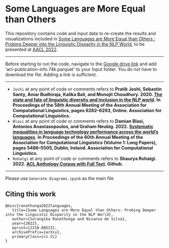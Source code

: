 # Some Languages are More Equal than Others

This repository contains code and input data to re-create the results and visualizations included in [Some Languages are More Equal than Others : Probing Deeper into the Linguistic Disparity in the NLP World](https://arxiv.org/abs/2210.08523), to be presented at [AACL 2022](https://www.aacl2022.org/).

**********************************************************

Before starting to run the code, navigate to the [Google drive link](https://drive.google.com/file/d/1CFCzNGlTls0H-Zcaem4Hg_ETj4ebhcDO/view) and add 'acl-publication-info.74k.parquet' to your Input folder. You do not have to download the file. Adding a link is sufficient.

**********************************************************

* `Joshi` at any point of code or comments refers to **Pratik Joshi, Sebastin Santy, Amar Budhiraja, Kalika Bali, and Monojit Choudhury. 2020. [The state and fate of linguistic diversity and inclusion in the NLP world](https://arxiv.org/abs/2004.09095). In Proceedings of the 58th Annual Meeting of the Association for Computational Linguistics, pages 6282–6293, Online. Association for Computational Linguistics.**
* `Blasi` at any point of code or comments refers to **Damian Blasi, Antonios Anastasopoulos, and Graham Neubig. 2022. [Systematic inequalities in language technology performance across the world’s languages](https://arxiv.org/abs/2110.06733). In Proceedings of the 60th Annual Meeting of the Association for Computational Linguistics
(Volume 1: Long Papers), pages 5486–5505, Dublin, Ireland. Association for Computational Linguistics.**
* `Rohatgi` at any point of code or comments refers to  **Shaurya Rohatgi. 2022. [ACL Anthology Corpus with Full Text](https://github.com/shauryr/ACL-anthology-corpus). Github.**

**********************************************************

Please use `Generate Diagrams.ipynb` as the main file 

## Citing this work

    @misc{ranathunga2022languages,
       title={Some Languages are More Equal than Others: Probing Deeper into the Linguistic Disparity in the NLP World},
       author={Surangika Ranathunga and Nisansa de Silva},
       year={2022},
       eprint={2210.08523},
       archivePrefix={arXiv},
       primaryClass={cs.CL}
    }
